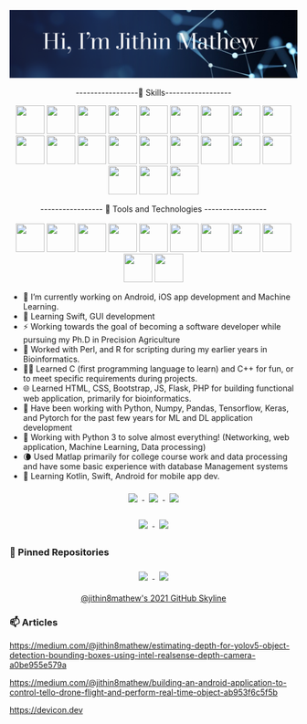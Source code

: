 <!-- ### Hi there, I'm Jithin 👋 -->
[![Jithin GitHub banner](./assets/CoverPictureJJM.png)](https://github.com/jithin8mathew)

 <p align="center">
-----------------💼 Skills------------------
 </p>

<!-- #### Currently working with or worked with at some point and time with these technologies. -->
<p align="center">

<img src="https://cdn.jsdelivr.net/gh/devicons/devicon/icons/android/android-original-wordmark.svg" width="50"  height="50" />

<img src="https://cdn.jsdelivr.net/gh/devicons/devicon/icons/swift/swift-original.svg" width="50"  height="50"/>

<img src="https://cdn.jsdelivr.net/gh/devicons/devicon/icons/tensorflow/tensorflow-original-wordmark.svg" width="50"  height="50"/>


<img src="https://cdn.jsdelivr.net/gh/devicons/devicon/icons/bootstrap/bootstrap-plain-wordmark.svg" width="50"  height="50"/>
<img src="https://cdn.jsdelivr.net/gh/devicons/devicon/icons/c/c-original.svg" width="50"  height="50"/>
<img src="https://cdn.jsdelivr.net/gh/devicons/devicon/icons/cplusplus/cplusplus-original.svg" width="50"  height="50"/>
<img src="https://cdn.jsdelivr.net/gh/devicons/devicon/icons/css3/css3-original.svg" width="50"  height="50"/>
<img src="https://cdn.jsdelivr.net/gh/devicons/devicon/icons/flask/flask-original-wordmark.svg" width="50"  height="50"/>
<img src="https://cdn.jsdelivr.net/gh/devicons/devicon/icons/github/github-original.svg" width="50"  height="50"/>
<img src="https://cdn.jsdelivr.net/gh/devicons/devicon/icons/html5/html5-original.svg" width="50"  height="50"/>
<img src="https://cdn.jsdelivr.net/gh/devicons/devicon/icons/java/java-original-wordmark.svg" width="50"  height="50"/>
<img src="https://cdn.jsdelivr.net/gh/devicons/devicon/icons/javascript/javascript-original.svg" width="50"  height="50"/>
<img src="https://cdn.jsdelivr.net/gh/devicons/devicon/icons/kotlin/kotlin-original.svg" width="50"  height="50"/>
<img src="https://cdn.jsdelivr.net/gh/devicons/devicon/icons/matlab/matlab-original.svg" width="50"  height="50"/>
<img src="https://cdn.jsdelivr.net/gh/devicons/devicon/icons/mongodb/mongodb-original-wordmark.svg" width="50"  height="50"/>
<img src="https://cdn.jsdelivr.net/gh/devicons/devicon/icons/numpy/numpy-original-wordmark.svg" width="50"  height="50"/>
<img src="https://cdn.jsdelivr.net/gh/devicons/devicon/icons/pandas/pandas-original-wordmark.svg" width="50"  height="50"/>
<img src="https://cdn.jsdelivr.net/gh/devicons/devicon/icons/perl/perl-original.svg" width="50"  height="50"/>
<img src="https://cdn.jsdelivr.net/gh/devicons/devicon/icons/php/php-plain.svg" width="50"  height="50"/>
<img src="https://cdn.jsdelivr.net/gh/devicons/devicon/icons/python/python-original-wordmark.svg" width="50"  height="50"/>
<img src="https://cdn.jsdelivr.net/gh/devicons/devicon/icons/r/r-original.svg" width="50"  height="50"/>

</p>

 <p align="center">
----------------- 🔭 Tools and Technologies ----------------- 
 <br>
 <br>
 
 <img src="https://cdn.jsdelivr.net/gh/devicons/devicon/icons/atom/atom-original-wordmark.svg" width="50"  height="50"/>
 <img src="https://cdn.jsdelivr.net/gh/devicons/devicon/icons/debian/debian-original.svg" width="50"  height="50"/>
 <img src="https://cdn.jsdelivr.net/gh/devicons/devicon/icons/gimp/gimp-original-wordmark.svg" width="50"  height="50"/>
 <img src="https://cdn.jsdelivr.net/gh/devicons/devicon/icons/git/git-plain-wordmark.svg" width="50"  height="50"/>
 <img src="https://cdn.jsdelivr.net/gh/devicons/devicon/icons/inkscape/inkscape-plain-wordmark.svg" width="50"  height="50"/>
 <img src="https://cdn.jsdelivr.net/gh/devicons/devicon/icons/linux/linux-original.svg" width="50"  height="50"/>
 <img src="https://cdn.jsdelivr.net/gh/devicons/devicon/icons/raspberrypi/raspberrypi-original.svg" width="50"  height="50"/>
 <img src="https://cdn.jsdelivr.net/gh/devicons/devicon/icons/ubuntu/ubuntu-plain-wordmark.svg" width="50"  height="50"/>
 <img src="https://cdn.jsdelivr.net/gh/devicons/devicon/icons/arduino/arduino-original-wordmark.svg" width="50"  height="50"/>
 <img src="https://cdn.jsdelivr.net/gh/devicons/devicon/icons/rstudio/rstudio-original.svg" width="50"  height="50"/>
 <img src="https://cdn.jsdelivr.net/gh/devicons/devicon/icons/jupyter/jupyter-original-wordmark.svg" width="50"  height="50"/>
 </p>



- 🔭 I’m currently working on Android, iOS app development and Machine Learning.
- 🌱 Learning Swift, GUI development 
- ⚡ Working towards the goal of becoming a software developer while pursuing my Ph.D in Precision Agriculture
- 🧬 Worked with Perl, and R for scripting during my earlier years in Bioinformatics. 
- 👨‍💻 Learned C (first programming language to learn) and C++ for fun, or to meet specific requirements during projects. 
- 🌐 Learned HTML, CSS, Bootstrap, JS, Flask, PHP for building functional web application, primarily for bioinformatics.
- 🚀 Have been working with Python, Numpy, Pandas, Tensorflow, Keras, and Pytorch for the past few years for ML and DL application development
- 🐍 Working with Python 3 to solve almost everything! (Networking, web application, Machine Learning, Data processing)
- 🌘 Used Matlap primarily for college course work and data processing and have some basic experience with database Management systems
- 📡 Learning Kotlin, Swift, Android for mobile app dev.    


<p align="center">
  <a href="https://github.com/jithin8mathew/tailwindcss-v2-dark-mode-template">
   <img align="center" style="margin:0.5rem" src="https://badges.pufler.dev/visits/jithin8mathew/jithin8mathew"/>
  </a>
 
   <a href="https://github.com/jithin8mathew/tailwindcss-v2-dark-mode-template">
   <img align="center" style="margin:0.5rem" src="https://badges.pufler.dev/years/jithin8mathew"/>
  </a>
 
   <a href="https://github.com/jithin8mathew/tailwindcss-v2-dark-mode-template">
   <img align="center" style="margin:0.5rem" src="https://badges.pufler.dev/repos/jithin8mathew"/>
  </a>
 
<!--  <a href="https://github.com/jithin8mathew/tailwindcss-v2-dark-mode-template">
   <img align="center" style="margin:0.5rem" src="https://raw.githubusercontent.com/jithin8mathew/Tello_object_detection_demo_application/views.svg"/>
  </a>
  -->
 </p>                                                                                                             
 
<!-- [![Years Badge](https://badges.pufler.dev/years/jithin8mathew)](https://badges.pufler.dev)
[![Repos Badge](https://badges.pufler.dev/repos/jithin8mathew)](https://badges.pufler.dev) -->
  
  
<p align="center">
  <a href="https://github.com/jithin8mathew/tailwindcss-v2-dark-mode-template">
<!-- ![Jithin's GitHub stats](https://github-readme-stats.vercel.app/api?username=jithin8mathew&show_icons=true&theme=merko)
    [![Top Langs](https://github-readme-stats.vercel.app/api/top-langs/?username=jithin8mathew&layout=compact&theme=merko)](https://github.com/jithin8mathew/github-readme-stats) -->
    <img align="center" style="margin:0.5rem" src="https://github-readme-stats.vercel.app/api?username=jithin8mathew&show_icons=true&theme=merko" />
  </a>
  <a href="https://github.com/jithin8mathew/tailwindcss-v2-dark-mode-template">
    <img align="center" style="margin:0.5rem" src="https://github-readme-stats.vercel.app/api/top-langs/?username=jithin8mathew&layout=compact&theme=merko&langs_count=10" />
  </a>
</p>
    
<!--  [![jithin pinned repos](https://github-readme-stats.vercel.app/api/pin/?username=jithin8mathew&repo=Protein-feature-extraction&theme=merko)](https://github-readme-stats.vercel.app/api/pin/?username=jithin8mathew&repo=Protein-feature-extraction) -->
### 📌 Pinned Repositories
<p align="center">
  <a href="https://github.com/jithin8mathew/Protein-feature-extraction">
    <img align="center" style="margin:0.5rem" src="https://github-readme-stats.vercel.app/api/pin/?username=jithin8mathew&repo=Protein-feature-extraction&theme=merko" />
 </a>
  
   <a href="https://github.com/jithin8mathew/Tello_object_detection_demo_application">
    <img align="center" style="margin:0.5rem" src="https://github-readme-stats.vercel.app/api/pin/?username=jithin8mathew&repo=Tello_object_detection_demo_application&theme=merko" />
   </a>
  
  </p>
  
  <p align="center">
  <a href="https://skyline.github.com/jithin8mathew/2021">
   @jithin8mathew's  2021 GitHub Skyline
  </a>
 </p>
 
### 📫 Articles
 
 https://medium.com/@jithin8mathew/estimating-depth-for-yolov5-object-detection-bounding-boxes-using-intel-realsense-depth-camera-a0be955e579a
 
 https://medium.com/@jithin8mathew/building-an-android-application-to-control-tello-drone-flight-and-perform-real-time-object-ab953f6c5f5b
<!--
**jithin8mathew/jithin8mathew** is a ✨ _special_ ✨ repository because its `README.md` (this file) appears on your GitHub profile.

Here are some ideas to get you started:

- 🔭 I’m currently working on Android, iOS app development and Machine Learning.
- 🌱 I’m currently learning Swift, GUI development 
- 👯 I’m looking to collaborate on ...
- 🤔 I’m looking for help with ...
- 💬 Ask me about ...
- 📫 How to reach me: ...
- 😄 Pronouns: ...
- ⚡ Fun fact: ...
-->
https://devicon.dev
